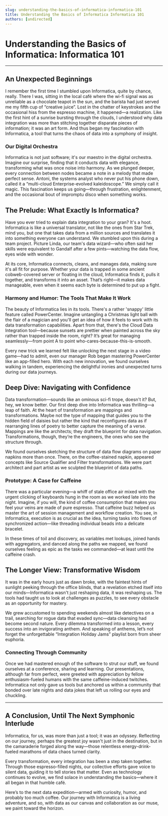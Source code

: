 ```yaml
---
slug: understanding-the-basics-of-informatica-informatica-101
title: Understanding the Basics of Informatica Informatica 101
authors: [undirected]
---
```



# Understanding the Basics of Informatica: Informatica 101

---

## An Unexpected Beginnings

I remember the first time I stumbled upon Informatica, quite by chance, really. There I was, sitting in the local café where the wi-fi signal was as unreliable as a chocolate teapot in the sun, and the barista had just served me my fifth cup of “creative juice”. Lost in the chatter of keystrokes and the occasional hiss from the espresso machine, it happened—a realization. Like the first hint of a sunrise bursting through the clouds, I understood why data integration was more than stitching together disparate pieces of information; it was an art form. And thus began my fascination with Informatica, a tool that turns the chaos of data into a symphony of insight.

### Our Digital Orchestra

Informatica is not just software; it's our maestro in the digital orchestra. Imagine our surprise, finding that it conducts data with elegance, transforming what was once noise into harmony. As we plunged deeper, every connection between nodes became a note in a melody that made perfect sense. Antoni, the systems analyst who never put his phone down, called it a “multi-cloud Enterprise-evolved kaleidoscope.” We simply call it magic. This fascination keeps us going—through frustration, enlightenment, and the occasional bout of impromptu disco when something works.

## The Prelude: What Exactly Is Informatica? 

Have you ever tried to explain data integration to your gran? It's a hoot. Informatica is like a universal translator, not like the ones from Star Trek, mind you, but one that takes data from a million sources and translates it into something everyone can understand. We stumbled upon this during a team project. Picture Linda, our team's data wizard—who often said her skills were equivalent to Gandalf after a few pints—watching the data flow, eyes wide with wonder.

At its core, Informatica connects, cleans, and manages data, making sure it's all fit for purpose. Whether your data is trapped in some ancient cobweb-covered server or floating in the cloud, Informatica finds it, pulls it together, and transforms it into an asset. That’s right—it makes data manageable, even when it seems each byte is determined to put up a fight.

### Harmony and Humor: The Tools That Make It Work

The beauty of Informatica lies in its tools. There's a rather 'snappy' little feature called PowerCenter. Imagine untangling a Christmas light ball with the flair of a magician and you'll get an idea of how it feels to work with its data transformation capabilities. Apart from that, there's the Cloud Data Integration tool—because sunsets are prettier when painted across the sky rather than trapped inside the room, right? It’s great for managing seamlessly—from point A to point who-cares-because-this-is-smooth.

Every new trick we learned felt like unlocking the next stage in a video game—had to admit, even our manager Rob began mastering PowerCenter like an app-filled hero. With each new innovation, we found ourselves walking in tandem, experiencing the delightful ironies and unexpected turns during our data journeys.

## Deep Dive: Navigating with Confidence

Data transformation—sounds like an ominous sci-fi trope, doesn't it? But, hey, we know better. Our first deep dive into Informatica was thrilling—a leap of faith. At the heart of transformation are mappings and transformations. Maybe not the type of mapping that guides you to the hidden field of daisies but rather the kind that reconfigures data as if rearranging lines of poetry to better capture the meaning of a verse. Mappings are like the architects; they draft the blueprint for data navigation. Transformations, though, they’re the engineers, the ones who see the structure through.

We found ourselves sketching the structure of data flow diagrams on paper napkins more than once. There, on the coffee-stained napkin, appeared concepts like Source Qualifier and Filter transformations. We were part architect and part artist as we sculpted the blueprint of data paths.

### Prototype: A Case for Caffeine

There was a particular evening—a whiff of stale office air mixed with the urgent clicking of keyboards hung in the room as we worked late into the night. Imagine, if you will, the kind of coffee consumption that makes you feel your veins are made of pure espresso. That caffeine buzz helped us master the art of session management and workflow creation. You see, in Informatica, execution is as crucial as the idea, turning tasks into flows of synchronized action—like threading individual beads into a delicate bracelet.

In these times of toil and discovery, as variables met lookups, joined hands with aggregators, and danced along the paths we mapped, we found ourselves feeling as epic as the tasks we commanded—at least until the caffeine crash.

## The Longer View: Transformative Wisdom

It was in the early hours just as dawn broke, with the faintest hints of sunlight peeking through the office blinds, that a revelation etched itself into our minds—Informatica wasn't just reshaping data, it was reshaping us. The tools had taught us to look at challenges as puzzles, to see every obstacle as an opportunity for mastery.

We grew accustomed to spending weekends almost like detectives on a trail, searching for rogue data that evaded sync—data cleansing had become second nature. Every dilemma transformed into a lesson, every success into an invigorating anthem. And speaking of anthems, let’s not forget the unforgettable “Integration Holiday Jams” playlist born from sheer euphoria.

### Connecting Through Community

Once we had mastered enough of the software to strut our stuff, we found ourselves at a conference, sharing and learning. Our presentations, although far from perfect, were greeted with appreciation by fellow enthusiasm-fueled humans with the same caffeine-induced twitches. Informatica not only gave us tools but anchored us within a community that bonded over late nights and data jokes that left us rolling our eyes and chuckling.

---

## A Conclusion, Until The Next Symphonic Interlude

Informatica, for us, was more than just a tool; it was an odyssey. Reflecting on our journey, perhaps the greatest joy wasn't just in the destination, but in the camaraderie forged along the way—those relentless energy-drink-fueled marathons of data chaos turned clarity.

Every transformation, every integration has been a step taken together. Through those espresso-filled nights, our collective efforts gave voice to silent data, guiding it to tell stories that matter. Even as technology continues to evolve, we find solace in understanding the basics—where it all began in that humble café.

Here’s to the next data expedition—armed with curiosity, humor, and probably too much coffee. Our journey with Informatica is a living adventure, and so, with data as our canvas and collaboration as our muse, we paint toward the horizon.